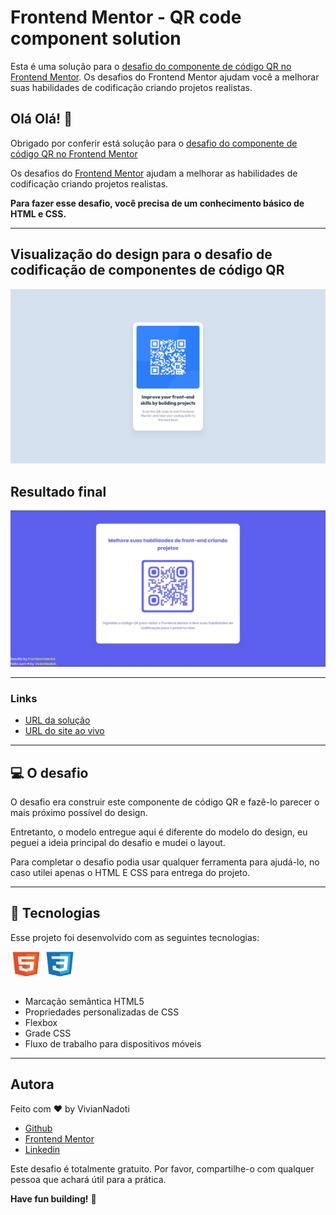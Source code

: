 # Frontend Mentor - QR code component solution

Esta é uma solução para o [desafio do componente de código QR no Frontend Mentor](https://www.frontendmentor.io/challenges/qr-code-component-iux_sIO_H). Os desafios do Frontend Mentor ajudam você a melhorar suas habilidades de codificação criando projetos realistas.

## Olá Olá! 👋

Obrigado por conferir está solução para o [desafio do componente de código QR no Frontend Mentor](https://www.frontendmentor.io/challenges/qr-code-component-iux_sIO_H)

Os desafios do [Frontend Mentor](https://www.frontendmentor.io) ajudam a melhorar as habilidades de codificação criando projetos realistas.

**Para fazer esse desafio, você precisa de um conhecimento básico de HTML e CSS.**

---

Visualização do design para o desafio de codificação de componentes de código QR
---
![Visualização do design para o desafio de codificação de componentes de código QR](./design/desktop-design.jpg)

Resultado final
---
![Resultado final](./design/preview.jpeg)

---

### Links

- [URL da solução](https://www.frontendmentor.io/solutions/componente-cdigo-qr-com-html-e-css-wL-vLOa1u)
- [URL do site ao vivo](https://qr-code-component-smoky.vercel.app/)

---

## 💻 O desafio 

O desafio era construir este componente de código QR e fazê-lo parecer o mais próximo possível do design.

Entretanto, o modelo entregue aqui é diferente do modelo do design, eu peguei a ideia principal do desafio e mudei o layout.

Para completar o desafio podia usar qualquer ferramenta para ajudá-lo, no caso utilei apenas o HTML E CSS para entrega do projeto.

---

## 🚀 Tecnologias

Esse projeto foi desenvolvido com as seguintes tecnologias:

<div style="display: inline_block">
	<img align="center" alt="Vivi-HTML" height="40" width="50" src="https://raw.githubusercontent.com/devicons/devicon/master/icons/html5/html5-original.svg">
	<img align="center" alt="Vivi-CSS" height="40" width="50" src="https://raw.githubusercontent.com/devicons/devicon/master/icons/css3/css3-original.svg">
</div>
<br>

- Marcação semântica HTML5
- Propriedades personalizadas de CSS
- Flexbox
- Grade CSS
- Fluxo de trabalho para dispositivos móveis

---

## Autora

Feito com ♥ by VivianNadoti 
- [Github](https://github.com/vinadoti)
- [Frontend Mentor](https://www.frontendmentor.io/profile/vinadoti)
- [Linkedin](https://www.linkedin.com/in/viviannadoti/)

Este desafio é totalmente gratuito. Por favor, compartilhe-o com qualquer pessoa que achará útil para a prática.

**Have fun building!** 🚀
